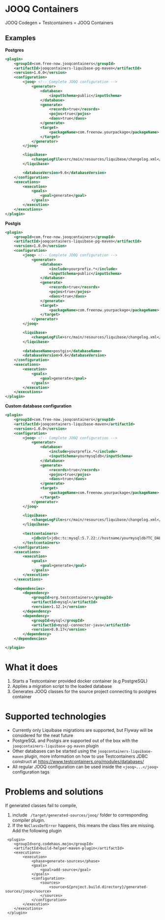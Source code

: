 # JOOQ Containers

JOOQ Codegen + Testcontainers = JOOQ Containers

## Examples

**Postgres**

```xml
<plugin>
    <groupId>com.free-now.jooqcontainers</groupId>
    <artifactId>jooqcontainers-liquibase-pg-maven</artifactId>
    <version>1.0.0</version>
    <configuration>
        <jooq> <!-- Complete JOOQ configuration -->
            <generator>
                <database>
                    <inputSchema>public</inputSchema>
                </database>
                <generate>
                    <records>true</records>
                    <pojos>true</pojos>
                    <daos>true</daos>
                </generate>
                <target>
                    <packageName>com.freenow.yourpackage</packageName>
                </target>
            </generator>
        </jooq>

        <liquibase>
            <changeLogFile>src/main/resources/liquibase/changelog.xml</changeLogFile>
        </liquibase>

        <databaseVersion>9.6</databaseVersion>
    </configuration>
    <executions>
        <execution>
            <goals>
                <goal>generate</goal>
            </goals>
        </execution>
    </executions>
</plugin>
 ```

**Postgis**
```xml
<plugin>
    <groupId>com.free-now.jooqcontainers</groupId>
    <artifactId>jooqcontainers-liquibase-pg-maven</artifactId>
    <version>1.0.0</version>
    <configuration>
        <jooq> <!-- Complete JOOQ configuration -->
            <generator>
                <database>
                    <include>yourprefix.*</include>
                    <inputSchema>public</inputSchema>
                </database>
                <generate>
                    <records>true</records>
                    <pojos>true</pojos>
                    <daos>true</daos>
                </generate>
                <target>
                    <packageName>com.freenow.yourpackage</packageName>
                </target>
            </generator>
        </jooq>

        <liquibase>
            <changeLogFile>src/main/resources/liquibase/changelog.xml</changeLogFile>
        </liquibase>
        
        <databaseName>postgis</databaseName>
        <databaseVersion>9.6</databaseVersion>
    </configuration>
    <executions>
        <execution>
            <goals>
                <goal>generate</goal>
            </goals>
        </execution>
    </executions>
</plugin>
 ```  

**Custom database configuration**
```xml
<plugin>
    <groupId>com.free-now.jooqcontainers</groupId>
    <artifactId>jooqcontainers-liquibase-maven</artifactId>
    <version>1.0.0</version>
    <configuration>
        <jooq> <!-- Complete JOOQ configuration -->
            <generator>
                <database>
                    <include>yourprefix.*</include>
                    <inputSchema>yourmysqldb</inputSchema>
                </database>
                <generate>
                    <records>true</records>
                    <pojos>true</pojos>
                    <daos>true</daos>
                </generate>
                <target>
                    <packageName>com.freenow.yourpackage</packageName>
                </target>
            </generator>
        </jooq>

        <liquibase>
            <changeLogFile>src/main/resources/liquibase/changelog.xml</changeLogFile>
        </liquibase>
        
        <testcontainers>
            <jdbcUrl>jdbc:tc:mysql:5.7.22://hostname/yourmysqldb?TC_DAEMON=true</jdbcUrl>
        </testcontainers>
    </configuration>
    <executions>
        <execution>
            <goals>
                <goal>generate</goal>
            </goals>
        </execution>
    </executions>
    
    <dependencies>
        <dependency>
            <groupId>org.testcontainers</groupId>
            <artifactId>mysql</artifactId>
            <version>1.12.1</version>
        </dependency>
        <dependency>
            <groupId>mysql</groupId>
            <artifactId>mysql-connector-java</artifactId>
            <version>8.0.17</version>
        </dependency>
    </dependencies>

</plugin>
 ```  

# What it does

1. Starts a Testcontainer provided docker container (e.g PostgreSQL)
2. Applies a migration script to the loaded database
3. Generates JOOQ classes for the source project connecting to postgres container

# Supported technologies

* Currently only Liquibase migrations are supported, but Flyway will be considered for the neat future
* PostgreSQL and Postgis are supported out of the box with the `jooqcontainers-liquibase-pg-maven` plugin
* Other databases can be started using the `jooqcontainers-liquibase-maven` plugin, more information on how to use
 Testcontainers JDBC construct at https://www.testcontainers.org/modules/databases/
* All regular JOOQ configuration can be used inside the `<jooq>...</jooq>` configuration tags 

# Problems and solutions

If generated classes fail to compile, 
1. include ` /target/generated-sources/jooq/` folder to corresponding compiler plugin.
2. If the `NoClassDefError` happens, this means the class files are missing. Add the following plugin
```
 <plugin>
    <groupId>org.codehaus.mojo</groupId>
    <artifactId>build-helper-maven-plugin</artifactId>
    <executions>
        <execution>
            <phase>generate-sources</phase>
            <goals>
                <goal>add-source</goal>
            </goals>
            <configuration>
                <sources>
                    <source>${project.build.directory}/generated-sources/jooq</source>
                </sources>
            </configuration>
        </execution>
    </executions>
 </plugin>
```
